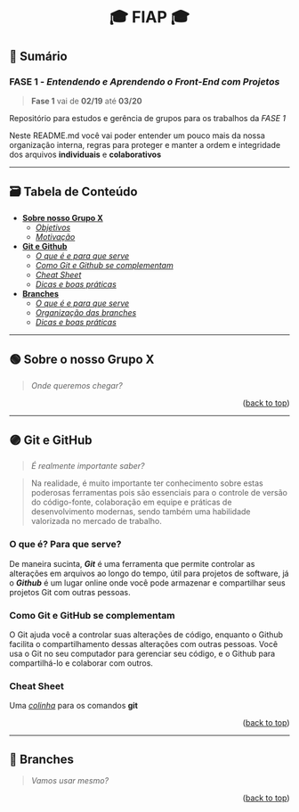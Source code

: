<div name="readme-top">
  <h1 align=center>🎓 FIAP 🎓</h1>
</div>

## 📌 Sumário

### FASE 1 - *Entendendo e Aprendendo o Front-End com Projetos*

>**Fase 1** vai de **02/19** até **03/20**

Repositório para estudos e gerência de grupos para os trabalhos da *FASE 1*

Neste README.md você vai poder entender um pouco mais da nossa organização interna, regras para proteger e manter a ordem e integridade dos arquivos **individuais** e **colaborativos**

<hr name="table-of-contents">

## 🗃️ Tabela de Conteúdo

- **[Sobre nosso Grupo X](#sobre-o-grupo-x)**
  - *[Objetivos]()*
  - *[Motivação]()*
- **[Git e Github](#git-e-github)**
  - *[O que é e para que serve](#o-que-e-e-pra-que-serve)*
  - *[Como Git e Github se complementam](#como-git-e-github-se-complementam)*
  - *[Cheat Sheet](#cheat-sheet)*
  - *[Dicas e boas práticas]()*
- **[Branches]()**
  - *[O que é e para que serve]()*
  - *[Organização das branches]()*
  - *[Dicas e boas práticas]()*

<hr name="sobre-o-grupo-x">

## 🟢 Sobre o nosso Grupo X

>*Onde queremos chegar?*

<p align="right">(<a href="#readme-top">back to top</a>)

<hr name="git-e-github">

## 🟣 Git e GitHub

>*É realmente importante saber?*

>Na realidade, é muito importante ter conhecimento sobre estas poderosas ferramentas pois são essenciais para o controle de versão do código-fonte, colaboração em equipe e práticas de desenvolvimento modernas, sendo também uma habilidade valorizada no mercado de trabalho.

<div name="o-que-e-e-pra-que-serve"></div>

### O que é? Para que serve?

De maneira sucinta, ***Git*** é uma ferramenta que permite controlar as alterações em arquivos ao longo do tempo, útil para projetos de software, já o ***Github*** é um lugar online onde você pode armazenar e compartilhar seus projetos Git com outras pessoas.

<div name="como-git-e-github-se-complementam"></div>

### Como Git e GitHub se complementam

O Git ajuda você a controlar suas alterações de código, enquanto o Github facilita o compartilhamento dessas alterações com outras pessoas. Você usa o Git no seu computador para gerenciar seu código, e o Github para compartilhá-lo e colaborar com outros.

<div name="cheat-sheet"></div>

### Cheat Sheet

Uma [*colinha*](./DocumentosDeApoio/GitGithubCheatSheet.md) para os comandos **git**

<p align="right">(<a href="#readme-top">back to top</a>)

<hr name="capitulo3">

## 🔴 Branches

>*Vamos usar mesmo?*

<p align="right">(<a href="#readme-top">back to top</a>)
